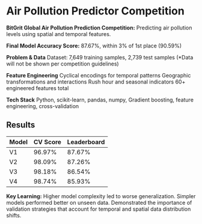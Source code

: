 # Air Pollution Predictor Competition
**BitGrit Global Air Pollution Prediction Competition:** Predicting air pollution levels using spatial and temporal features.

**Final Model Accuracy Score:** 87.67%, within 3% of 1st place (90.59%)

**Problem & Data**
Dataset: 7,649 training samples, 2,739 test samples
(*Data will not be shown per competition guidelines)

**Feature Engineering**
Cyclical encodings for temporal patterns
Geographic transformations and interactions
Rush hour and seasonal indicators
60+ engineered features total

**Tech Stack**
Python, scikit-learn, pandas, numpy, Gradient boosting, feature engineering, cross-validation

## Results
| Model | CV Score | Leaderboard |
|-------|----------|-------------|
| V1    | 96.97%   | 87.67%     |
| V2    | 98.09%   | 87.26%     |
| V3    | 98.18%   | 86.54%     |
| V4    | 98.74%   | 85.93%     |


**Key Learning:** Higher model complexity led to worse generalization. Simpler models performed better on unseen data. Demonstrated the importance of validation strategies that account for temporal and spatial data distribution shifts.

